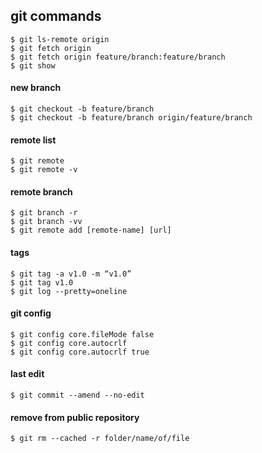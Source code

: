 ## git commands

```$ git ls-remote origin```  
```$ git fetch origin```  
```$ git fetch origin feature/branch:feature/branch```  
```$ git show```  

#### new branch

```$ git checkout -b feature/branch```  
```$ git checkout -b feature/branch origin/feature/branch```  

#### remote list

```$ git remote```  
```$ git remote -v```  

#### remote branch

```$ git branch -r```  
```$ git branch -vv ```    
```$ git remote add [remote-name] [url]```  

#### tags

```$ git tag -a v1.0 -m “v1.0”```  
```$ git tag v1.0 ```  
```$ git log --pretty=oneline```  

#### git config

```$ git config core.fileMode false```    
```$ git config core.autocrlf```  
```$ git config core.autocrlf true```  

#### last edit

```$ git commit --amend --no-edit```

#### remove from public repository

```$ git rm --cached -r folder/name/of/file```  
